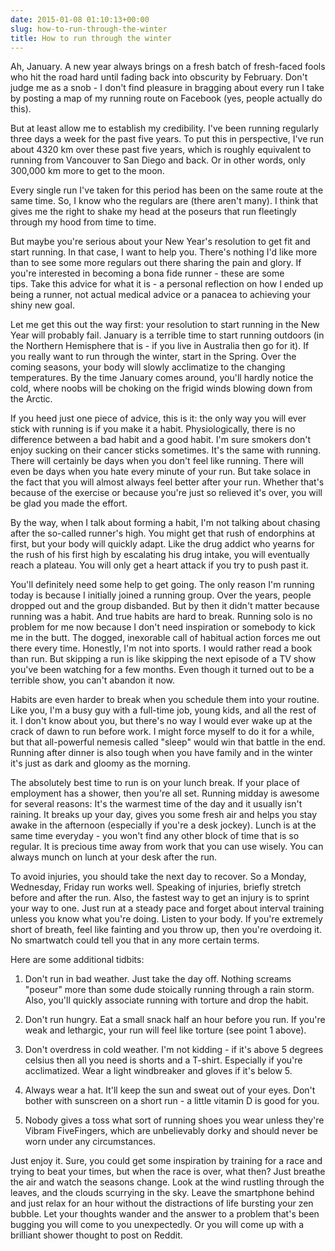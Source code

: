 ```yaml
---
date: 2015-01-08 01:10:13+00:00
slug: how-to-run-through-the-winter
title: How to run through the winter
---
```


Ah, January. A new year always brings on a fresh batch of fresh-faced fools who hit the road hard until fading back into obscurity by February. Don't judge me as a snob - I don't find pleasure in bragging about every run I take by posting a map of my running route on Facebook (yes, people actually do this).

But at least allow me to establish my credibility. I've been running regularly three days a week for the past five years. To put this in perspective, I've run about 4320 km over these past five years, which is roughly equivalent to running from Vancouver to San Diego and back. Or in other words, only 300,000 km more to get to the moon.

Every single run I've taken for this period has been on the same route at the same time. So, I know who the regulars are (there aren't many). I think that gives me the right to shake my head at the poseurs that run fleetingly through my hood from time to time.

But maybe you're serious about your New Year's resolution to get fit and start running. In that case, I want to help you. There's nothing I'd like more than to see some more regulars out there sharing the pain and glory. If you're interested in becoming a bona fide runner - these are some tips. Take this advice for what it is - a personal reflection on how I ended up being a runner, not actual medical advice or a panacea to achieving your shiny new goal.

Let me get this out the way first: your resolution to start running in the New Year will probably fail. January is a terrible time to start running outdoors (in the Northern Hemisphere that is - if you live in Australia then go for it). If you really want to run through the winter, start in the Spring. Over the coming seasons, your body will slowly acclimatize to the changing temperatures. By the time January comes around, you'll hardly notice the cold, where noobs will be choking on the frigid winds blowing down from the Arctic.

If you heed just one piece of advice, this is it: the only way you will ever stick with running is if you make it a habit. Physiologically, there is no difference between a bad habit and a good habit. I'm sure smokers don't enjoy sucking on their cancer sticks sometimes. It's the same with running. There will certainly be days when you don't feel like running. There will even be days when you hate every minute of your run. But take solace in the fact that you will almost always feel better after your run. Whether that's because of the exercise or because you're just so relieved it's over, you will be glad you made the effort.

By the way, when I talk about forming a habit, I'm not talking about chasing after the so-called runner's high. You might get that rush of endorphins at first, but your body will quickly adapt. Like the drug addict who yearns for the rush of his first high by escalating his drug intake, you will eventually reach a plateau. You will only get a heart attack if you try to push past it.

You'll definitely need some help to get going. The only reason I'm running today is because I initially joined a running group. Over the years, people dropped out and the group disbanded. But by then it didn't matter because running was a habit. And true habits are hard to break. Running solo is no problem for me now because I don't need inspiration or somebody to kick me in the butt. The dogged, inexorable call of habitual action forces me out there every time. Honestly, I'm not into sports. I would rather read a book than run. But skipping a run is like skipping the next episode of a TV show you've been watching for a few months. Even though it turned out to be a terrible show, you can't abandon it now.

Habits are even harder to break when you schedule them into your routine. Like you, I'm a busy guy with a full-time job, young kids, and all the rest of it. I don't know about you, but there's no way I would ever wake up at the crack of dawn to run before work. I might force myself to do it for a while, but that all-powerful nemesis called "sleep" would win that battle in the end. Running after dinner is also tough when you have family and in the winter it's just as dark and gloomy as the morning.

The absolutely best time to run is on your lunch break. If your place of employment has a shower, then you're all set. Running midday is awesome for several reasons: It's the warmest time of the day and it usually isn't raining. It breaks up your day, gives you some fresh air and helps you stay awake in the afternoon (especially if you're a desk jockey). Lunch is at the same time everyday - you won't find any other block of time that is so regular. It is precious time away from work that you can use wisely. You can always munch on lunch at your desk after the run.

To avoid injuries, you should take the next day to recover. So a Monday, Wednesday, Friday run works well. Speaking of injuries, briefly stretch before and after the run. Also, the fastest way to get an injury is to sprint your way to one. Just run at a steady pace and forget about interval training unless you know what you're doing. Listen to your body. If you're extremely short of breath, feel like fainting and you throw up, then you're overdoing it. No smartwatch could tell you that in any more certain terms.

Here are some additional tidbits:

1. Don't run in bad weather. Just take the day off. Nothing screams "poseur" more than some dude stoically running through a rain storm. Also, you'll quickly associate running with torture and drop the habit.

2. Don't run hungry. Eat a small snack half an hour before you run. If you're weak and lethargic, your run will feel like torture (see point 1 above).

3. Don't overdress in cold weather. I'm not kidding - if it's above 5 degrees celsius then all you need is shorts and a T-shirt. Especially if you're acclimatized. Wear a light windbreaker and gloves if it's below 5.

4. Always wear a hat. It'll keep the sun and sweat out of your eyes. Don't bother with sunscreen on a short run - a little vitamin D is good for you.

5. Nobody gives a toss what sort of running shoes you wear unless they're Vibram FiveFingers, which are unbelievably dorky and should never be worn under any circumstances.

Just enjoy it. Sure, you could get some inspiration by training for a race and trying to beat your times, but when the race is over, what then? Just breathe the air and watch the seasons change. Look at the wind rustling through the leaves, and the clouds scurrying in the sky. Leave the smartphone behind and just relax for an hour without the distractions of life bursting your zen bubble. Let your thoughts wander and the answer to a problem that's been bugging you will come to you unexpectedly. Or you will come up with a brilliant shower thought to post on Reddit.


